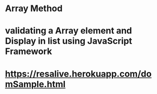# Array Method 
# validating a Array element and Display in list using JavaScript Framework

# https://resalive.herokuapp.com/domSample.html
